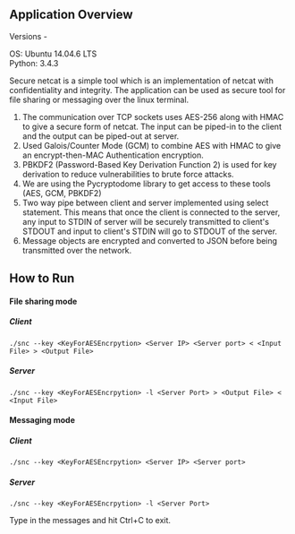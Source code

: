 ## Application Overview

Versions -

OS: Ubuntu 14.04.6 LTS<br>
Python: 3.4.3

Secure netcat is a simple tool which is an implementation of netcat with confidentiality and integrity.
The application can be used as secure tool for file sharing or messaging over the linux terminal.

1.	The communication over TCP sockets uses AES-256 along with HMAC to give a secure form of netcat. The input can be piped-in to the client and the output can be piped-out at server. 
2.	Used Galois/Counter Mode (GCM) to combine AES with HMAC to give an encrypt-then-MAC Authentication encryption.
3.	PBKDF2 (Password-Based Key Derivation Function 2) is used for key derivation to reduce vulnerabilities to brute force attacks.
4.	We are using the Pycryptodome library to get access to these tools (AES, GCM, PBKDF2)
5.	Two way pipe between client and server implemented using select statement. This means that once the client is connected to the server, any input to STDIN of server will be securely transmitted to client's STDOUT and input to client's STDIN will go to STDOUT of the server.
6.	Message objects are encrypted and converted to JSON before being transmitted over the network.

## How to Run

#### File sharing mode

##### Client
```
./snc --key <KeyForAESEncrpytion> <Server IP> <Server port> < <Input File> > <Output File>
```
##### Server
```
./snc --key <KeyForAESEncrpytion> -l <Server Port> > <Output File> < <Input File>
```

#### Messaging mode

##### Client
```
./snc --key <KeyForAESEncrpytion> <Server IP> <Server port>
```
##### Server
```
./snc --key <KeyForAESEncrpytion> -l <Server Port>
```
Type in the messages and hit Ctrl+C to exit.